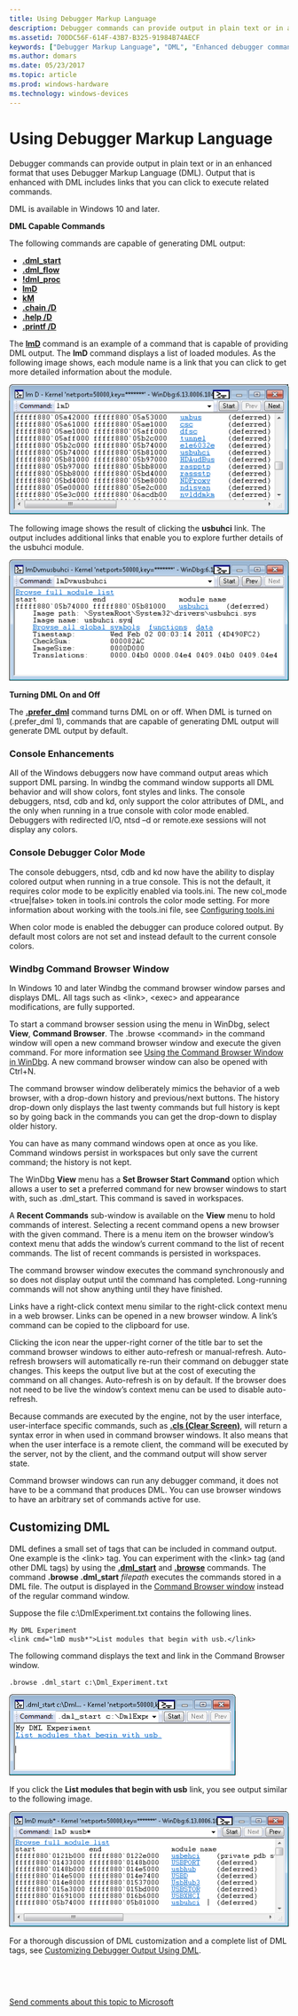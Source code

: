 ```yaml
---
title: Using Debugger Markup Language
description: Debugger commands can provide output in plain text or in an enhanced format that uses Debugger Markup Language (DML). Output that is enhanced with DML includes links.
ms.assetid: 70DDC56F-614F-43B7-B325-91984B74AECF
keywords: ["Debugger Markup Language", "DML", "Enhanced debugger commands"]
ms.author: domars
ms.date: 05/23/2017
ms.topic: article
ms.prod: windows-hardware
ms.technology: windows-devices
---
```


# Using Debugger Markup Language


Debugger commands can provide output in plain text or in an enhanced format that uses Debugger Markup Language (DML). Output that is enhanced with DML includes links that you can click to execute related commands.

DML is available in Windows 10 and later.

**DML Capable Commands**

The following commands are capable of generating DML output:

-   [**.dml\_start**](-dml-start.md)
-   [**.dml\_flow**](-dml-flow.md)
-   [**!dml\_proc**](-dml-proc.md)
-   [**lmD**](lm--list-loaded-modules-.md)
-   [**kM**](k--kb--kc--kd--kp--kp--kv--display-stack-backtrace-.md)
-   [**.chain /D**](-chain--list-debugger-extensions-.md)
-   [**.help /D**](-help--meta-command-help-.md)
-   [**.printf /D**](-printf.md)

The [**lmD**](lm--list-loaded-modules-.md) command is an example of a command that is capable of providing DML output. The **lmD** command displays a list of loaded modules. As the following image shows, each module name is a link that you can click to get more detailed information about the module.

![screen shot of lmd output](images/dmlcommands01.png)

The following image shows the result of clicking the **usbuhci** link. The output includes additional links that enable you to explore further details of the usbuhci module.

![screen shot of module details](images/dmlcommands02.png)

**Turning DML On and Off**

The [**.prefer\_dml**](-prefer-dml.md) command turns DML on or off. When DML is turned on (.prefer\_dml 1), commands that are capable of generating DML output will generate DML output by default.

### <span id="Console_Enhancements"></span><span id="console_enhancements"></span><span id="CONSOLE_ENHANCEMENTS"></span>Console Enhancements

All of the Windows debuggers now have command output areas which support DML parsing. In windbg the command window supports all DML behavior and will show colors, font styles and links. The console debuggers, ntsd, cdb and kd, only support the color attributes of DML, and the only when running in a true console with color mode enabled. Debuggers with redirected I/O, ntsd –d or remote.exe sessions will not display any colors.

### <span id="Console_Debugger_Color_Mode"></span><span id="console_debugger_color_mode"></span><span id="CONSOLE_DEBUGGER_COLOR_MODE"></span>Console Debugger Color Mode

The console debuggers, ntsd, cdb and kd now have the ability to display colored output when running in a true console. This is not the default, it requires color mode to be explicitly enabled via tools.ini. The new col\_mode &lt;true|false&gt; token in tools.ini controls the color mode setting. For more information about working with the tools.ini file, see [Configuring tools.ini](configuring-tools-ini.md)

When color mode is enabled the debugger can produce colored output. By default most colors are not set and instead default to the current console colors.

### <span id="_Windbg_Command_Browser_Window"></span><span id="_windbg_command_browser_window"></span><span id="_WINDBG_COMMAND_BROWSER_WINDOW"></span> Windbg Command Browser Window

In Windows 10 and later Windbg the command browser window parses and displays DML. All tags such as &lt;link&gt;, &lt;exec&gt; and appearance modifications, are fully supported.

To start a command browser session using the menu in WinDbg, select **View**, **Command Browser**. The .browse &lt;command&gt; in the command window will open a new command browser window and execute the given command. For more information see [Using the Command Browser Window in WinDbg](command-browser-window.md). A new command browser window can also be opened with Ctrl+N.

The command browser window deliberately mimics the behavior of a web browser, with a drop-down history and previous/next buttons. The history drop-down only displays the last twenty commands but full history is kept so by going back in the commands you can get the drop-down to display older history.

You can have as many command windows open at once as you like. Command windows persist in workspaces but only save the current command; the history is not kept.

The WinDbg **View** menu has a **Set Browser Start Command** option which allows a user to set a preferred command for new browser windows to start with, such as .dml\_start. This command is saved in workspaces.

A **Recent Commands** sub-window is available on the **View** menu to hold commands of interest. Selecting a recent command opens a new browser with the given command. There is a menu item on the browser window’s context menu that adds the window’s current command to the list of recent commands. The list of recent commands is persisted in workspaces.

The command browser window executes the command synchronously and so does not display output until the command has completed. Long-running commands will not show anything until they have finished.

Links have a right-click context menu similar to the right-click context menu in a web browser. Links can be opened in a new browser window. A link’s command can be copied to the clipboard for use.

Clicking the icon near the upper-right corner of the title bar to set the command browser windows to either auto-refresh or manual-refresh. Auto-refresh browsers will automatically re-run their command on debugger state changes. This keeps the output live but at the cost of executing the command on all changes. Auto-refresh is on by default. If the browser does not need to be live the window’s context menu can be used to disable auto-refresh.

Because commands are executed by the engine, not by the user interface, user-interface specific commands, such as [**.cls (Clear Screen)**](-cls--clear-screen-.md), will return a syntax error in when used in command browser windows. It also means that when the user interface is a remote client, the command will be executed by the server, not by the client, and the command output will show server state.

Command browser windows can run any debugger command, it does not have to be a command that produces DML. You can use browser windows to have an arbitrary set of commands active for use.

## <span id="Customizing_DML"></span><span id="customizing_dml"></span><span id="CUSTOMIZING_DML"></span>Customizing DML


DML defines a small set of tags that can be included in command output. One example is the &lt;link&gt; tag. You can experiment with the &lt;link&gt; tag (and other DML tags) by using the [**.dml\_start**](-dml-start.md) and [**.browse**](-browse--display-command-in-browser-.md) commands. The command **.browse .dml\_start** *filepath* executes the commands stored in a DML file. The output is displayed in the [Command Browser window](command-browser-window.md) instead of the regular command window.

Suppose the file c:\\DmlExperiment.txt contains the following lines.

```
My DML Experiment
<link cmd="lmD musb*">List modules that begin with usb.</link>
```

The following command displays the text and link in the Command Browser window.

```
.browse .dml_start c:\Dml_Experiment.txt
```

![screen shot of dml file output](images/dmlcommands03.png)

If you click the **List modules that begin with usb** link, you see output similar to the following image.

![screen shot of module list](images/dmlcommands04.png)

For a thorough discussion of DML customization and a complete list of DML tags, see [Customizing Debugger Output Using DML](customizing-debugger-output-using-dml.md).

 

 

[Send comments about this topic to Microsoft](mailto:wsddocfb@microsoft.com?subject=Documentation%20feedback%20[debugger\debugger]:%20Using%20Debugger%20Markup%20Language%20%20RELEASE:%20%285/15/2017%29&body=%0A%0APRIVACY%20STATEMENT%0A%0AWe%20use%20your%20feedback%20to%20improve%20the%20documentation.%20We%20don't%20use%20your%20email%20address%20for%20any%20other%20purpose,%20and%20we'll%20remove%20your%20email%20address%20from%20our%20system%20after%20the%20issue%20that%20you're%20reporting%20is%20fixed.%20While%20we're%20working%20to%20fix%20this%20issue,%20we%20might%20send%20you%20an%20email%20message%20to%20ask%20for%20more%20info.%20Later,%20we%20might%20also%20send%20you%20an%20email%20message%20to%20let%20you%20know%20that%20we've%20addressed%20your%20feedback.%0A%0AFor%20more%20info%20about%20Microsoft's%20privacy%20policy,%20see%20http://privacy.microsoft.com/default.aspx. "Send comments about this topic to Microsoft")




